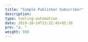 ```yaml
---
title: "Simple Publisher Subscriber"
description:
type: tooling-automation
date: 2019-10-24T13:22:45+05:30
pre: "a. "
weight: 560
---
```

